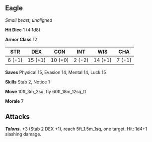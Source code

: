 ## Eagle

*Small beast, unaligned*

**Hit Dice** 1 (4 1d8)

**Armor Class** 12

| STR     | DEX     | CON     | INT     | WIS     | CHA     |
|---------|---------|---------|---------|---------|---------|
|  6 (-1) | 15 (+1) | 10 (+0) |  2 (-2) | 14 (+1) |  7 (-1) |

**Saves** Physical 15, Evasion 14, Mental 14, Luck 15

**Skills** Stab 2, Notice 1

**Move** 10ft_3m_2sq, fly 60ft_18m_12sq_tt

**Morale** 7

## Attacks

***Talons.*** +3 (Stab 2 DEX +1), reach 5ft_1.5m_1sq, one target. Hit: 1d4+1 slashing damage.

